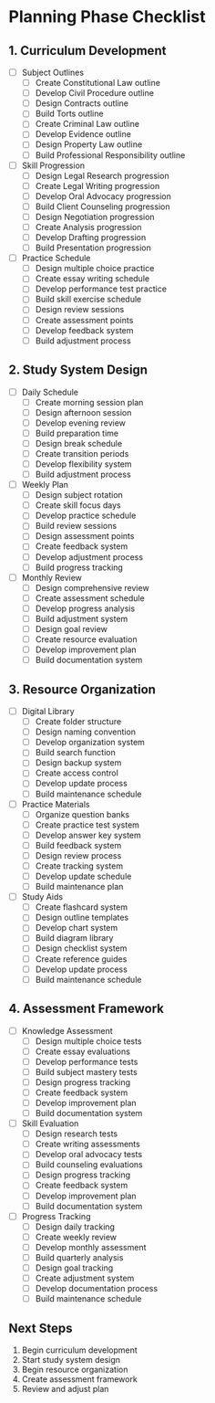 # Planning Phase Checklist

## 1. Curriculum Development
- [ ] Subject Outlines
  - [ ] Create Constitutional Law outline
  - [ ] Develop Civil Procedure outline
  - [ ] Design Contracts outline
  - [ ] Build Torts outline
  - [ ] Create Criminal Law outline
  - [ ] Develop Evidence outline
  - [ ] Design Property Law outline
  - [ ] Build Professional Responsibility outline

- [ ] Skill Progression
  - [ ] Design Legal Research progression
  - [ ] Create Legal Writing progression
  - [ ] Develop Oral Advocacy progression
  - [ ] Build Client Counseling progression
  - [ ] Design Negotiation progression
  - [ ] Create Analysis progression
  - [ ] Develop Drafting progression
  - [ ] Build Presentation progression

- [ ] Practice Schedule
  - [ ] Design multiple choice practice
  - [ ] Create essay writing schedule
  - [ ] Develop performance test practice
  - [ ] Build skill exercise schedule
  - [ ] Design review sessions
  - [ ] Create assessment points
  - [ ] Develop feedback system
  - [ ] Build adjustment process

## 2. Study System Design
- [ ] Daily Schedule
  - [ ] Create morning session plan
  - [ ] Design afternoon session
  - [ ] Develop evening review
  - [ ] Build preparation time
  - [ ] Design break schedule
  - [ ] Create transition periods
  - [ ] Develop flexibility system
  - [ ] Build adjustment process

- [ ] Weekly Plan
  - [ ] Design subject rotation
  - [ ] Create skill focus days
  - [ ] Develop practice schedule
  - [ ] Build review sessions
  - [ ] Design assessment points
  - [ ] Create feedback system
  - [ ] Develop adjustment process
  - [ ] Build progress tracking

- [ ] Monthly Review
  - [ ] Design comprehensive review
  - [ ] Create assessment schedule
  - [ ] Develop progress analysis
  - [ ] Build adjustment system
  - [ ] Design goal review
  - [ ] Create resource evaluation
  - [ ] Develop improvement plan
  - [ ] Build documentation system

## 3. Resource Organization
- [ ] Digital Library
  - [ ] Create folder structure
  - [ ] Design naming convention
  - [ ] Develop organization system
  - [ ] Build search function
  - [ ] Design backup system
  - [ ] Create access control
  - [ ] Develop update process
  - [ ] Build maintenance schedule

- [ ] Practice Materials
  - [ ] Organize question banks
  - [ ] Create practice test system
  - [ ] Develop answer key system
  - [ ] Build feedback system
  - [ ] Design review process
  - [ ] Create tracking system
  - [ ] Develop update schedule
  - [ ] Build maintenance plan

- [ ] Study Aids
  - [ ] Create flashcard system
  - [ ] Design outline templates
  - [ ] Develop chart system
  - [ ] Build diagram library
  - [ ] Design checklist system
  - [ ] Create reference guides
  - [ ] Develop update process
  - [ ] Build maintenance schedule

## 4. Assessment Framework
- [ ] Knowledge Assessment
  - [ ] Design multiple choice tests
  - [ ] Create essay evaluations
  - [ ] Develop performance tests
  - [ ] Build subject mastery tests
  - [ ] Design progress tracking
  - [ ] Create feedback system
  - [ ] Develop improvement plan
  - [ ] Build documentation system

- [ ] Skill Evaluation
  - [ ] Design research tests
  - [ ] Create writing assessments
  - [ ] Develop oral advocacy tests
  - [ ] Build counseling evaluations
  - [ ] Design progress tracking
  - [ ] Create feedback system
  - [ ] Develop improvement plan
  - [ ] Build documentation system

- [ ] Progress Tracking
  - [ ] Design daily tracking
  - [ ] Create weekly review
  - [ ] Develop monthly assessment
  - [ ] Build quarterly analysis
  - [ ] Design goal tracking
  - [ ] Create adjustment system
  - [ ] Develop documentation process
  - [ ] Build maintenance schedule

## Next Steps
1. Begin curriculum development
2. Start study system design
3. Begin resource organization
4. Create assessment framework
5. Review and adjust plan 
